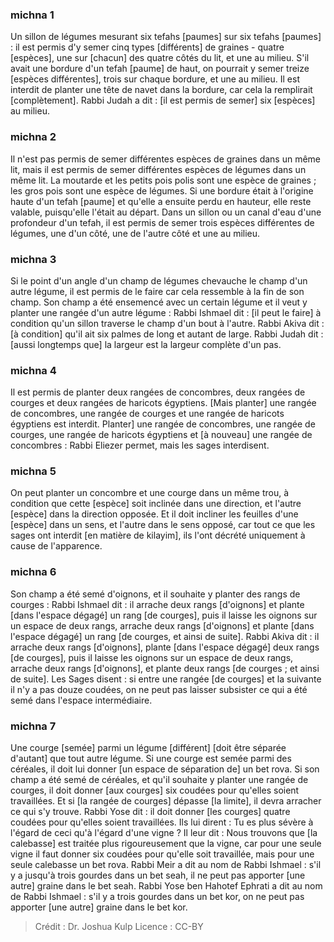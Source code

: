
### michna 1
Un sillon de légumes mesurant six tefahs [paumes] sur six tefahs [paumes] : il est permis d'y semer cinq types [différents] de graines - quatre [espèces], une sur [chacun] des quatre côtés du lit, et une au milieu. S'il avait une bordure d'un tefah [paume] de haut, on pourrait y semer treize [espèces différentes], trois sur chaque bordure, et une au milieu. Il est interdit de planter une tête de navet dans la bordure, car cela la remplirait [complètement]. Rabbi Judah a dit : [il est permis de semer] six [espèces] au milieu.

### michna 2
Il n'est pas permis de semer différentes espèces de graines dans un même lit, mais il est permis de semer différentes espèces de légumes dans un même lit. La moutarde et les petits pois polis sont une espèce de graines ; les gros pois sont une espèce de légumes. Si une bordure était à l'origine haute d'un tefah [paume] et qu'elle a ensuite perdu en hauteur, elle reste valable, puisqu'elle l'était au départ. Dans un sillon ou un canal d'eau d'une profondeur d'un tefah, il est permis de semer trois espèces différentes de légumes, une d'un côté, une de l'autre côté et une au milieu.

### michna 3
Si le point d'un angle d'un champ de légumes chevauche le champ d'un autre légume, il est permis de le faire car cela ressemble à la fin de son champ. Son champ a été ensemencé avec un certain légume et il veut y planter une rangée d'un autre légume : Rabbi Ishmael dit : [il peut le faire] à condition qu'un sillon traverse le champ d'un bout à l'autre. Rabbi Akiva dit : [à condition] qu'il ait six palmes de long et autant de large. Rabbi Judah dit : [aussi longtemps que] la largeur est la largeur complète d'un pas.

### michna 4
Il est permis de planter deux rangées de concombres, deux rangées de courges et deux rangées de haricots égyptiens. [Mais planter] une rangée de concombres, une rangée de courges et une rangée de haricots égyptiens est interdit. Planter] une rangée de concombres, une rangée de courges, une rangée de haricots égyptiens et [à nouveau] une rangée de concombres : Rabbi Eliezer permet, mais les sages interdisent.

### michna 5
On peut planter un concombre et une courge dans un même trou, à condition que cette [espèce] soit inclinée dans une direction, et l'autre [espèce] dans la direction opposée. Et il doit incliner les feuilles d'une [espèce] dans un sens, et l'autre dans le sens opposé, car tout ce que les sages ont interdit [en matière de kilayim], ils l'ont décrété uniquement à cause de l'apparence.

### michna 6
Son champ a été semé d'oignons, et il souhaite y planter des rangs de courges : Rabbi Ishmael dit : il arrache deux rangs [d'oignons] et plante [dans l'espace dégagé] un rang [de courges], puis il laisse les oignons sur un espace de deux rangs, arrache deux rangs [d'oignons] et plante [dans l'espace dégagé] un rang [de courges, et ainsi de suite]. Rabbi Akiva dit : il arrache deux rangs [d'oignons], plante [dans l'espace dégagé] deux rangs [de courges], puis il laisse les oignons sur un espace de deux rangs, arrache deux rangs [d'oignons], et plante deux rangs [de courges ; et ainsi de suite]. Les Sages disent : si entre une rangée [de courges] et la suivante il n'y a pas douze coudées, on ne peut pas laisser subsister ce qui a été semé dans l'espace intermédiaire.

### michna 7
Une courge [semée] parmi un légume [différent] [doit être séparée d'autant] que tout autre légume. Si une courge est semée parmi des céréales, il doit lui donner [un espace de séparation de] un bet rova. Si son champ a été semé de céréales, et qu'il souhaite y planter une rangée de courges, il doit donner [aux courges] six coudées pour qu'elles soient travaillées. Et si [la rangée de courges] dépasse [la limite], il devra arracher ce qui s'y trouve. Rabbi Yose dit : il doit donner [les courges] quatre coudées pour qu'elles soient travaillées. Ils lui dirent : Tu es plus sévère à l'égard de ceci qu'à l'égard d'une vigne ? Il leur dit : Nous trouvons que [la calebasse] est traitée plus rigoureusement que la vigne, car pour une seule vigne il faut donner six coudées pour qu'elle soit travaillée, mais pour une seule calebasse un bet rova. Rabbi Meir a dit au nom de Rabbi Ishmael : s'il y a jusqu'à trois gourdes dans un bet seah, il ne peut pas apporter [une autre] graine dans le bet seah. Rabbi Yose ben Hahotef Ephrati a dit au nom de Rabbi Ishmael : s'il y a trois gourdes dans un bet kor, on ne peut pas apporter [une autre] graine dans le bet kor.

>Crédit : Dr. Joshua Kulp
>Licence : CC-BY